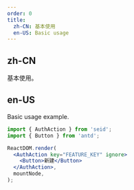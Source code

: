 ```yaml
---
order: 0
title:
  zh-CN: 基本使用
  en-US: Basic usage
---
```


## zh-CN

基本使用。

## en-US

Basic usage example.

```jsx
import { AuthAction } from 'seid';
import { Button } from 'antd';

ReactDOM.render(
  <AuthAction key="FEATURE_KEY" ignore>
    <Button>新建</Button>
  </AuthAction>,
  mountNode,
);
```
